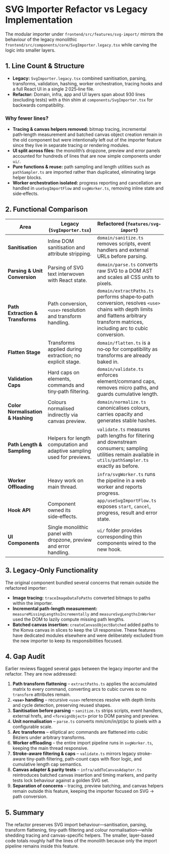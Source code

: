 # SVG Importer Refactor vs Legacy Implementation

The modular importer under `frontend/src/features/svg-import/` mirrors the behaviour of the legacy monolithic `frontend/src/components/core/SvgImporter.legacy.tsx` while carving the logic into smaller layers.

## 1. Line Count & Structure
- **Legacy:** `SvgImporter.legacy.tsx` combined sanitisation, parsing, transforms, validation, hashing, worker orchestration, tracing hooks and a full React UI in a single 2 025‑line file.
- **Refactor:** Domain, infra, app and UI layers span about 930 lines (excluding tests) with a thin shim at `components/SvgImporter.tsx` for backwards compatibility.

### Why fewer lines?
- **Tracing & canvas helpers removed:** bitmap tracing, incremental path‑length measurement and batched canvas object creation remain in the old component but were intentionally left out of the importer feature since they live in separate tracing or rendering modules.
- **UI split across files:** the monolith’s dropzone, preview and error panels accounted for hundreds of lines that are now simple components under `ui/`.
- **Pure functions & reuse:** path sampling and length utilities such as `pathSampler.ts` are imported rather than duplicated, eliminating large helper blocks.
- **Worker orchestration isolated:** progress reporting and cancellation are handled in `useSvgImportFlow` and `svgWorker.ts`, removing inline state and side‑effects.

## 2. Functional Comparison
| Area | Legacy (`SvgImporter.tsx`) | Refactored (`features/svg-import`) |
| --- | --- | --- |
| **Sanitisation** | Inline DOM sanitisation and attribute stripping. | `domain/sanitize.ts` removes scripts, event handlers and external URLs before parsing. |
| **Parsing & Unit Conversion** | Parsing of SVG text interwoven with React state. | `domain/parse.ts` converts raw SVG to a DOM AST and scales all CSS units to pixels. |
| **Path Extraction & Transforms** | Path conversion, `<use>` resolution and transform handling. | `domain/extractPaths.ts` performs shape‑to‑path conversion, resolves `<use>` chains with depth limits and flattens arbitrary transform matrices, including arc to cubic conversion. |
| **Flatten Stage** | Transforms applied during extraction; no explicit stage. | `domain/flatten.ts` is a no‑op for compatibility as transforms are already baked in. |
| **Validation Caps** | Hard caps on elements, commands and tiny‑path filtering. | `domain/validate.ts` enforces element/command caps, removes micro paths, and guards cumulative length. |
| **Color Normalisation & Hashing** | Colours normalised indirectly via canvas preview. | `domain/normalize.ts` canonicalises colours, carries opacity and generates stable hashes. |
| **Path Length & Sampling** | Helpers for length computation and adaptive sampling used for previews. | `validate.ts` measures path lengths for filtering and downstream consumers; sampling utilities remain available in `utils/pathSampler.ts` exactly as before. |
| **Worker Offloading** | Heavy work on main thread. | `infra/svgWorker.ts` runs the pipeline in a web worker and reports progress. |
| **Hook API** | Component owned its side‑effects. | `app/useSvgImportFlow.ts` exposes `start`, `cancel`, progress, result and error state. |
| **UI Components** | Single monolithic panel with dropzone, preview and error handling. | `ui/` folder provides corresponding thin components wired to the new hook. |

## 3. Legacy‑Only Functionality
The original component bundled several concerns that remain outside the refactored importer:
- **Image tracing:** `traceImageDataToPaths` converted bitmaps to paths within the importer.
- **Incremental path-length measurement:** `measureMissingLengthsIncrementally` and `measureSvgLengthsInWorker` used the DOM to lazily compute missing path lengths.
- **Batched canvas insertion:** `createCanvasObjectBatched` added paths to the Konva canvas in slices to keep the UI responsive.
These features have dedicated modules elsewhere and were deliberately excluded from the new importer to keep its responsibilities focused.

## 4. Gap Audit
Earlier reviews flagged several gaps between the legacy importer and the refactor. They are now addressed:

1. **Path transform flattening** – `extractPaths.ts` applies the accumulated matrix to every command, converting arcs to cubic curves so no `transform` attributes remain.
2. **`<use>` handling** – recursive `<use>` references resolve with depth limits and cycle detection, preserving reused shapes.
3. **Sanitisation before parsing** – `sanitize.ts` strips scripts, event handlers, external hrefs, and `<foreignObject>` prior to DOM parsing and preview.
4. **Unit normalisation** – `parse.ts` converts mm/cm/in/pt/pc to pixels with a configurable scale.
5. **Arc transforms** – elliptical arc commands are flattened into cubic Béziers under arbitrary transforms.
6. **Worker offloading** – the entire import pipeline runs in `svgWorker.ts`, keeping the main thread responsive.
7. **Stroke-aware filtering & caps** – `validate.ts` mirrors legacy stroke-aware tiny-path filtering, path-count caps with floor logic, and cumulative length cap semantics.
8. **Canvas adapter & parity tests** – `infra/addToCanvasAdapter.ts` reintroduces batched canvas insertion and timing markers, and parity tests lock behaviour against a golden SVG set.
9. **Separation of concerns** – tracing, preview batching, and canvas helpers remain outside this feature, keeping the importer focused on SVG → path conversion.

## 5. Summary
The refactor preserves SVG import behaviour—sanitisation, parsing, transform flattening, tiny-path filtering and colour normalisation—while shedding tracing and canvas-specific helpers. The smaller, layer-based code totals roughly half the lines of the monolith because only the import pipeline remains inside this feature.
